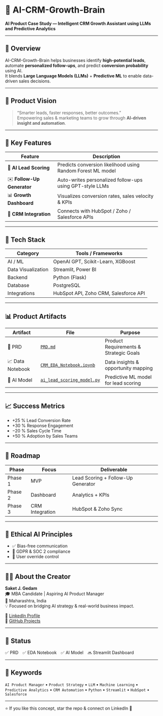 # 🚀 AI-CRM-Growth-Brain

**AI Product Case Study — Intelligent CRM Growth Assistant using LLMs and Predictive Analytics**

---

## 🧠 Overview
AI-CRM-Growth-Brain helps businesses identify **high-potential leads**, automate **personalized follow-ups**, and predict **conversion probability** using AI.  
It blends **Large Language Models (LLMs)** + **Predictive ML** to enable data-driven sales decisions.

---

## 🎯 Product Vision
> “Smarter leads, faster responses, better outcomes.”  
Empowering sales & marketing teams to grow through **AI-driven insight and automation**.

---

## 🧩 Key Features
| Feature | Description |
|----------|-------------|
| 🤖 **AI Lead Scoring** | Predicts conversion likelihood using Random Forest ML model |
| ✉️ **Follow-Up Generator** | Auto-writes personalized follow-ups using GPT-style LLMs |
| 📊 **Growth Dashboard** | Visualizes conversion rates, sales velocity & KPIs |
| 🔗 **CRM Integration** | Connects with HubSpot / Zoho / Salesforce APIs |

---

## 🧮 Tech Stack
| Category | Tools / Frameworks |
|-----------|--------------------|
| AI / ML | OpenAI GPT, Scikit-Learn, XGBoost |
| Data Visualization | Streamlit, Power BI |
| Backend | Python (Flask) |
| Database | PostgreSQL |
| Integrations | HubSpot API, Zoho CRM, Salesforce API |

---

## 📊 Product Artifacts
| Artifact | File | Purpose |
|-----------|------|----------|
| 🧭 PRD | [`PRD.md`](./PRD.md) | Product Requirements & Strategic Goals |
| 📈 Data Notebook | [`CRM_EDA_Notebook.ipynb`](./CRM_EDA_Notebook.ipynb) | Data insights & opportunity mapping |
| 🤖 AI Model | [`ai_lead_scoring_model.py`](./ai_lead_scoring_model.py) | Predictive ML model for lead scoring |

---

## 📈 Success Metrics
- +25 % Lead Conversion Rate  
- +30 % Response Engagement  
- −20 % Sales Cycle Time  
- +50 % Adoption by Sales Teams  

---

## 🧭 Roadmap
| Phase | Focus | Deliverable |
|--------|--------|-------------|
| Phase 1 | MVP | Lead Scoring + Follow-Up Generator |
| Phase 2 | Dashboard | Analytics + KPIs |
| Phase 3 | CRM Integration | HubSpot & Zoho Sync |

---

## 💬 Ethical AI Principles
- ✅ Bias-free communication  
- 🔐 GDPR & SOC 2 compliance  
- 👤 User override control  

---

## 🧑‍💼 About the Creator
**Saket J. Gedam**  
🎓 MBA Candidate | Aspiring AI Product Manager  
📍 Maharashtra, India  
💡 Focused on bridging AI strategy & real-world business impact.  

🔗 [LinkedIn Profile](https://www.linkedin.com/in/saket-j-gedam-1a23a5240)  
🔗 [GitHub Projects](https://github.com/saketgedam8-R)

---

## 🏁 Status
✅ PRD ✅ EDA Notebook ✅ AI Model 🔜 Streamlit Dashboard  

---

## 🧩 Keywords
`AI Product Manager` • `Product Strategy` • `LLM` • `Machine Learning` • `Predictive Analytics` • `CRM Automation` • `Python` • `Streamlit` • `HubSpot` • `Salesforce`

---

⭐ If you like this concept, star the repo & connect on LinkedIn 🚀

